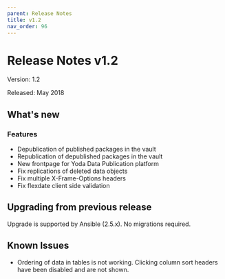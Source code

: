 ```yaml
---
parent: Release Notes
title: v1.2
nav_order: 96
---
```

# Release Notes v1.2

Version: 1.2

Released: May 2018

## What's new
### Features
- Depublication of published packages in the vault
- Republication of depublished packages in the vault
- New frontpage for Yoda Data Publication platform
- Fix replications of deleted data objects
- Fix multiple X-Frame-Options headers
- Fix flexdate client side validation

## Upgrading from previous release
Upgrade is supported by Ansible (2.5.x). No migrations required.

## Known Issues
- Ordering of data in tables is not working. Clicking column sort headers have been disabled and are not shown.
